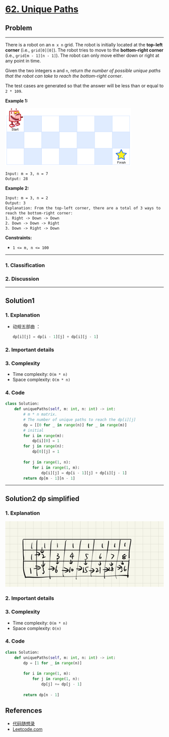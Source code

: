 # [62. Unique Paths](https://leetcode.com/problems/unique-paths/)

## Problem

*****

There is a robot on an `m x n` grid. The robot is initially located at the **top-left corner** (i.e., `grid[0][0]`). The robot tries to move to the **bottom-right corner** (i.e., `grid[m - 1][n - 1]`). The robot can only move either down or right at any point in time.

Given the two integers `m` and `n`, return *the number of possible unique paths that the robot can take to reach the bottom-right corner*.

The test cases are generated so that the answer will be less than or equal to `2 * 109`.

 

**Example 1:**

![img](./0062%20Unique%20Paths.assets/robot_maze.png)

```
Input: m = 3, n = 7
Output: 28
```

**Example 2:**

```
Input: m = 3, n = 2
Output: 3
Explanation: From the top-left corner, there are a total of 3 ways to reach the bottom-right corner:
1. Right -> Down -> Down
2. Down -> Down -> Right
3. Down -> Right -> Down
```

 

**Constraints:**

- `1 <= m, n <= 100`

******

### 1. Classification



### 2. Discussion





*******

## Solution1

### 1. Explanation

- 动规五部曲 ：

  ```python
  dp[i][j] = dp[i - 1][j] + dp[i][j - 1]
  ```

  



### 2. Important details





### 3. Complexity

- Time complexity: `O(m * n)`
- Space complexity: `O(m * n)`



### 4. Code

```python
class Solution:
    def uniquePaths(self, m: int, n: int) -> int:
        # m * n matrix.
        # The number of unique paths to reach the dp[i][j]
        dp = [[0 for _ in range(n)] for _ in range(m)]
        # initial
        for i in range(m):
            dp[i][0] = 1
        for j in range(n):
            dp[0][j] = 1

        for j in range(1, n):
            for i in range(1, m):
                dp[i][j] = dp[i - 1][j] + dp[i][j - 1]
        return dp[m - 1][n - 1]
```



********

## Solution2 dp simplified

### 1. Explanation

![IMG_0638](./0062%20Unique%20Paths.assets/IMG_0638.jpg)



### 2. Important details





### 3. Complexity

- Time complexity: `O(m * n)`
- Space complexity: `O(n)`



### 4. Code

```python
class Solution:
    def uniquePaths(self, m: int, n: int) -> int:
        dp = [1 for _ in range(n)]

        for i in range(1, m):
            for j in range(1, n):
                dp[j] += dp[j - 1]

        return dp[n - 1]
```

## References

- [代码随想录 ](https://github.com/youngyangyang04/leetcode-master)
- [Leetcode.com](https://leetcode.com/problemset/all/)
